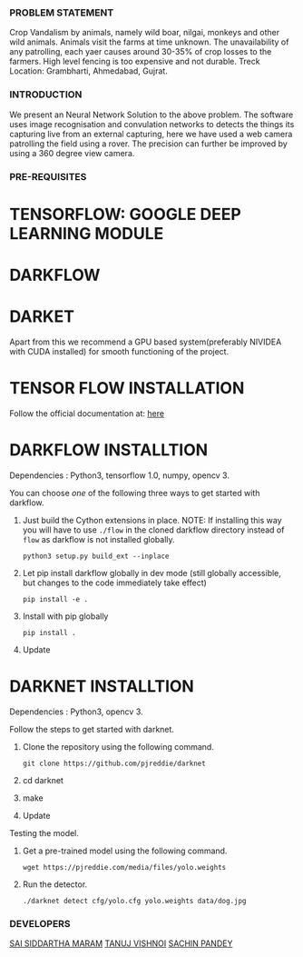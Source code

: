 ### PROBLEM STATEMENT
Crop Vandalism by animals, namely wild boar, nilgai, monkeys and other wild animals.
Animals visit the farms at time unknown. The unavailability of any patrolling, each  yaer causes around 30-35% of crop losses to the farmers.
High level fencing is too expensive and not durable.
Treck Location: Grambharti, Ahmedabad, Gujrat.

### INTRODUCTION
We present an Neural Network Solution to the above problem. The software uses image recognisation and convulation networks to detects the things its capturing live from an external capturing, here we have used a web camera patrolling the field using a rover. The precision can further be improved by using a 360 degree view camera.

### PRE-REQUISITES
# TENSORFLOW: GOOGLE DEEP LEARNING MODULE
# DARKFLOW
# DARKET


Apart from this we recommend a GPU based system(preferably NIVIDEA with CUDA installed) for smooth functioning of the project.

# TENSOR FLOW INSTALLATION
Follow the official documentation at: [here](https://www.tensorflow.org/install/)

# DARKFLOW INSTALLTION

Dependencies : Python3, tensorflow 1.0, numpy, opencv 3.

You can choose _one_ of the following three ways to get started with darkflow.

1. Just build the Cython extensions in place. NOTE: If installing this way you will have to use `./flow` in the cloned darkflow directory instead of `flow` as darkflow is not installed globally.
    ```
    python3 setup.py build_ext --inplace
    ```

2. Let pip install darkflow globally in dev mode (still globally accessible, but changes to the code immediately take effect)
    ```
    pip install -e .
    ```

3. Install with pip globally
    ```
    pip install .
    ```

4. Update

# DARKNET INSTALLTION

Dependencies : Python3, opencv 3.

Follow the steps to get started with darknet.

1. Clone the repository using the following command.
	```
	git clone https://github.com/pjreddie/darknet
	```

2. cd darknet

3. make

4. Update

Testing the model.

1. Get a pre-trained model using the following command.
	```
	wget https://pjreddie.com/media/files/yolo.weights
	```

2. Run the detector.
	```
	./darknet detect cfg/yolo.cfg yolo.weights data/dog.jpg
	```
	

### DEVELOPERS

[SAI SIDDARTHA MARAM](https://github.com/siddu1998)
[TANUJ VISHNOI](https://github.com/vishnoitanuj)
[SACHIN PANDEY](https://github.com/sachin328)
